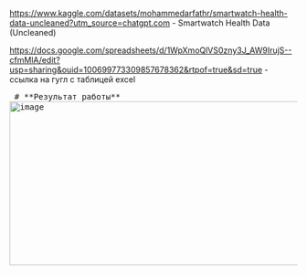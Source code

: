 

https://www.kaggle.com/datasets/mohammedarfathr/smartwatch-health-data-uncleaned?utm_source=chatgpt.com - Smartwatch Health Data (Uncleaned)

https://docs.google.com/spreadsheets/d/1WpXmoQlVS0zny3J_AW9IrujS--cfmMlA/edit?usp=sharing&ouid=100699773309857678362&rtpof=true&sd=true - ссылка на гугл с таблицей excel

<pre> # **Результат работы**
<img width="1351" height="287" alt="image" src="https://github.com/user-attachments/assets/e1ebf347-de53-46f9-b1f8-66ce772d0fa7" />
